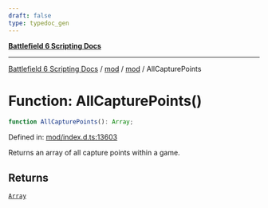 ```yaml
---
draft: false
type: typedoc_gen
---
```


[**Battlefield 6 Scripting Docs**](../../../_index.md)

***

[Battlefield 6 Scripting Docs](../../../_index.md) / [mod](../../_index.md) / [mod](../_index.md) / AllCapturePoints

# Function: AllCapturePoints()

```ts
function AllCapturePoints(): Array;
```

Defined in: [mod/index.d.ts:13603](https://github.com/battlefield-portal-community/portal-docs/blob/6d87e21c5922a3efb03c634dbe98e5fe6e797672/generators/santiago/mod/index.d.ts#L13603)

Returns an array of all capture points within a game.

## Returns

[`Array`](../Array/_index.md)
